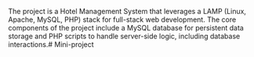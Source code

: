The project is a Hotel Management System that leverages a LAMP (Linux, Apache, MySQL, PHP) stack for full-stack web development. The core components of the project include a MySQL database for persistent data storage and PHP scripts to handle server-side logic, including database interactions.# Mini-project
